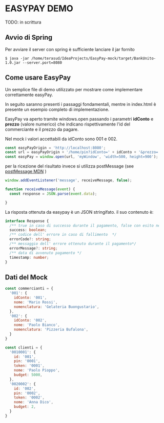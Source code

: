 # EASYPAY DEMO

TODO: in scrittura

## Avvio di Spring

Per avviare il server con spring è sufficiente lanciare il jar fornito

```$xslt
$ java -jar /home/terasud/IdeaProjects/EasyPay-mock/target/BankUnito-1.0.jar --server.port=8080

```



## Come usare EasyPay

Un semplice file di demo utilizzato per mostrare come implementare correttamente easyPay.

In seguito saranno presenti i passaggi fondamentali, mentre in index.html è presente un esempio completo di implementazione.

EasyPay va aperto tramite windows.open passando i parametri **idConto** e **prezzo** (valore numerico) che indicano rispettivamente l'id del commerciante e il prezzo da pagare.

Nel mock i valori accettabili da idConto sono 001 e 002.

```js
const easyPayOrigin = 'http://localhost:8080';
const url = easyPayOrigin + '/home/pin?idConto=' + idConto + '&prezzo=' + prezzo;
const easyPay = window.open(url, 'myWindow', 'width=500, height=900'); // Opens a new window
```


per la ricezione del risultato invece si utilizza postMessage
(see [postMessage MDN](https://developer.mozilla.org/en-US/docs/Web/API/Window/postMessage) )

```js
window.addEventListener('message', receiveMessage, false);

function receiveMessage(event) {
  const response = JSON.parse(event.data);

}
```

La risposta ottenuta da easypay è un JSON stringifato.
il suo contenuto è: 
```typescript
interface Response {
  /** true in caso di successo durante il pagamento, false con esito negativo */
  success: boolean;
  /** codice dell' errore in caso di fallimento  */
  errorCode?: string;
  /** messaggio dell' errore ottenuto durante il pagamento*/
  errorMessage?: string;
  /** data di avvenuto pagamento */
  timestamp: number;
}
```

## Dati del Mock


```js
const commercianti = {
  '001': {
    idConto: '001',
    nome: 'Mario Rossi',
    nomenclatura: 'Gelateria Buongustario',
  },
  '002': {
    idConto: '002',
    nome: 'Paolo Bianco',
    nomenclatura: 'Pizzeria Bufalona',
  }
}
```


```js
const clienti = {
  '0010001': {
    id: '001',
    pin: '0001',
    token: '0001',
    nome: 'Paolo Pioppo',
    budget: 5000,
  },
  '0020002': {
    id: '002',
    pin: '0002',
    token: '0002',
    nome: 'Anna Dico',
    budget: 2,
  }
}
```
